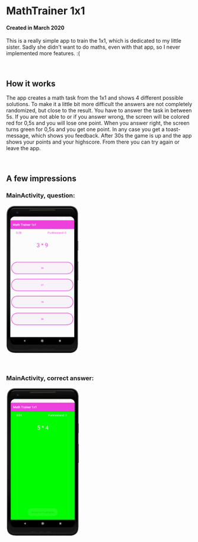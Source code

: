 # MathTrainer 1x1

#### Created in March 2020

This is a really simple app to train the 1x1, which is dedicated to my little sister. Sadly she didn't want to do maths, even with that app, so I never implemented more features. :(

<p> &nbsp </p>

## How it works

The app creates a math task from the 1x1 and shows 4 different possible solutions. 
To make it a little bit more difficult the answers are not completely randomized, but close to the result.
You have to answer the task in between 5s. If you are not able to or if you answer wrong, the screen will be colored red for 0,5s and you will lose one point.
When you answer right, the screen turns green for 0,5s and you get one point. In any case you get a toast-message, which shows you feedback.
After 30s the game is up and the app shows your points and your highscore. From there you can try again or leave the app.

<p> &nbsp </p>

## A few impressions

### MainActivity, question:
<img src="/Screenshots/Main_Activity_question.png" height="400">

<p> &nbsp </p>

### MainActivity, correct answer:
<img src="/Screenshots/Main_Activity_correct_answer.png" height="400">
